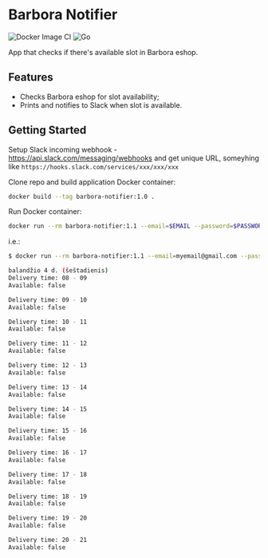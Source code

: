 # Barbora Notifier

![Docker Image CI](https://github.com/apsega/barbora-notifier/workflows/Docker%20Image%20CI/badge.svg?branch=master) ![Go](https://github.com/apsega/barbora-notifier/workflows/Go/badge.svg?branch=master)

App that checks if there's available slot in Barbora eshop.

## Features

* Checks Barbora eshop for slot availability;
* Prints and notifies to Slack when slot is available.

## Getting Started

Setup Slack incoming webhook - https://api.slack.com/messaging/webhooks and get unique URL, someyhing like `https://hooks.slack.com/services/xxx/xxx/xxx`

Clone repo and build application Docker container:

```sh
docker build --tag barbora-notifier:1.0 .
```

Run Docker container:

```sh
docker run --rm barbora-notifier:1.1 --email=$EMAIL --password=$PASSWORD --webhook="$SLACK_WEBHOOK_URL"
```

i.e.:

```sh
$ docker run --rm barbora-notifier:1.1 --email=myemail@gmail.com --password=p455w0rD@l33T --webhook="https://hooks.slack.com/services/xxx/xxx/xxx"

balandžio 4 d. (šeštadienis)
Delivery time: 08 - 09
Available: false

Delivery time: 09 - 10
Available: false

Delivery time: 10 - 11
Available: false

Delivery time: 11 - 12
Available: false

Delivery time: 12 - 13
Available: false

Delivery time: 13 - 14
Available: false

Delivery time: 14 - 15
Available: false

Delivery time: 15 - 16
Available: false

Delivery time: 16 - 17
Available: false

Delivery time: 17 - 18
Available: false

Delivery time: 18 - 19
Available: false

Delivery time: 19 - 20
Available: false

Delivery time: 20 - 21
Available: false
```

